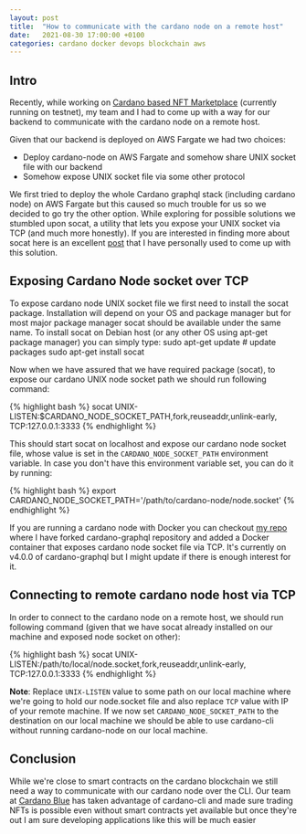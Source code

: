 ```yaml
---
layout: post
title:  "How to communicate with the cardano node on a remote host"
date:   2021-08-30 17:00:00 +0100
categories: cardano docker devops blockchain aws
---
```


## Intro

Recently, while working on [Cardano based NFT Marketplace][cardano-blue] (currently running on testnet), my team and I had to come up with a way for our backend to communicate with the cardano node on a remote host.

Given that our backend is deployed on AWS Fargate we had two choices:
- Deploy cardano-node on AWS Fargate and somehow share UNIX socket file with our backend
- Somehow expose UNIX socket file via some other protocol

We first tried to deploy the whole Cardano graphql stack (including cardano node) on AWS Fargate but this caused so much trouble for us so we decided to go try the other option.
While exploring for possible solutions we stumbled upon socat, a utility that lets you expose your UNIX socket via TCP (and much more honestly). If you are interested in finding more about socat here is an excellent [post][socat-post] that I have personally used to come up with this solution.


## Exposing Cardano Node socket over TCP

To expose cardano node UNIX socket file we first need to install the socat package. Installation will depend on your OS and package manager but for most major package manager socat should be available under the same name.
To install socat on Debian host (or any other OS using apt-get package manager) you can simply type:
sudo apt-get update # update packages
sudo apt-get install socat

Now when we have assured that we have required package (socat), to expose our cardano UNIX node socket path we should run following command:

{% highlight bash %}
socat UNIX-LISTEN:$CARDANO_NODE_SOCKET_PATH,fork,reuseaddr,unlink-early, TCP:127.0.0.1:3333
{% endhighlight %}

This should start socat on localhost and expose our cardano node socket file, whose value is set in the `CARDANO_NODE_SOCKET_PATH` environment variable.
In case you don't have this environment variable set, you can do it by running:

{% highlight bash %}
export CARDANO_NODE_SOCKET_PATH='/path/to/cardano-node/node.socket'
{% endhighlight %}

If you are running a cardano node with Docker you can checkout [my repo][repo] where I have forked cardano-graphql repository and added a Docker container that exposes cardano node socket file via TCP. It's currently on v4.0.0 of cardano-graphql but I might update if there is enough interest for it.

## Connecting to remote cardano node host via TCP

In order to connect to the cardano node on a remote host, we should run following command (given that we have socat already installed on our machine and exposed node socket on other):

{% highlight bash %}
socat UNIX-LISTEN:/path/to/local/node.socket,fork,reuseaddr,unlink-early, TCP:127.0.0.1:3333
{% endhighlight %}

**Note**: Replace `UNIX-LISTEN` value to some path on our local machine where we're going to hold our node.socket file and also replace `TCP` value with IP of your remote machine.
If we now set `CARDANO_NODE_SOCKET_PATH` to the destination on our local machine we should be able to use cardano-cli without running cardano-node on our local machine.

## Conclusion

While we're close to smart contracts on the cardano blockchain we still need a way to communicate with our cardano node over the CLI. Our team at [Cardano Blue][cardano-blue] has taken advantage of cardano-cli and made sure trading NFTs is possible even without smart contracts yet available but once they're out I am sure developing applications like this will be much easier

[cardano-blue]: http://stage.cardano.blue
[repo]: https://github.com/pyropy/cardano-graphql
[socat-post]: https://www.redhat.com/sysadmin/getting-started-socat
